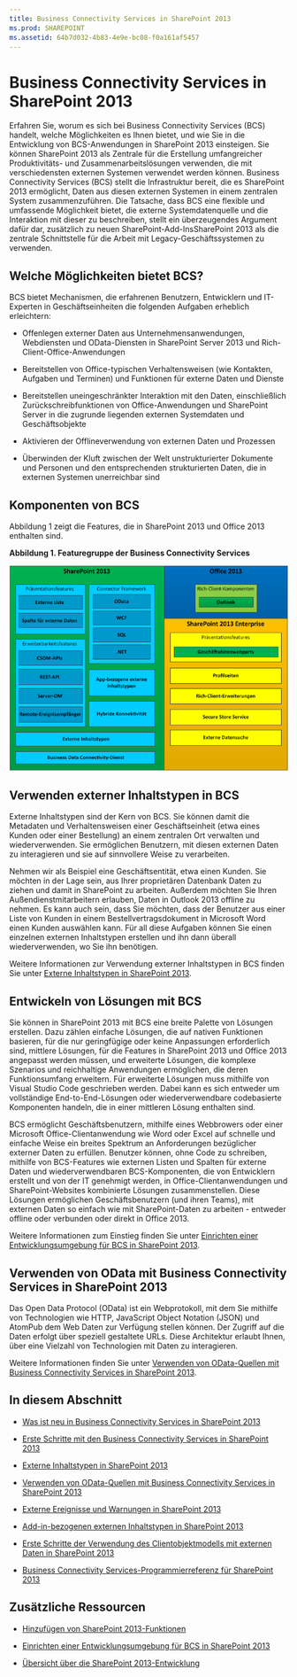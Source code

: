```yaml
---
title: Business Connectivity Services in SharePoint 2013
ms.prod: SHAREPOINT
ms.assetid: 64b7d032-4b83-4e9e-bc08-f0a161af5457
---
```



# Business Connectivity Services in SharePoint 2013
Erfahren Sie, worum es sich bei Business Connectivity Services (BCS) handelt, welche Möglichkeiten es Ihnen bietet, und wie Sie in die Entwicklung von BCS-Anwendungen in SharePoint 2013 einsteigen.
Sie können SharePoint 2013 als Zentrale für die Erstellung umfangreicher Produktivitäts- und Zusammenarbeitslösungen verwenden, die mit verschiedensten externen Systemen verwendet werden können. Business Connectivity Services (BCS) stellt die Infrastruktur bereit, die es SharePoint 2013 ermöglicht, Daten aus diesen externen Systemen in einem zentralen System zusammenzuführen. Die Tatsache, dass BCS eine flexible und umfassende Möglichkeit bietet, die externe Systemdatenquelle und die Interaktion mit dieser zu beschreiben, stellt ein überzeugendes Argument dafür dar, zusätzlich zu neuen SharePoint-Add-InsSharePoint 2013 als die zentrale Schnittstelle für die Arbeit mit Legacy-Geschäftssystemen zu verwenden.
  
    
    


## Welche Möglichkeiten bietet BCS?
<a name="BCSoverview_Whatcanbcsdo"> </a>

BCS bietet Mechanismen, die erfahrenen Benutzern, Entwicklern und IT-Experten in Geschäftseinheiten die folgenden Aufgaben erheblich erleichtern:
  
    
    

- Offenlegen externer Daten aus Unternehmensanwendungen, Webdiensten und OData-Diensten in SharePoint Server 2013 und Rich-Client-Office-Anwendungen
    
  
- Bereitstellen von Office-typischen Verhaltensweisen (wie Kontakten, Aufgaben und Terminen) und Funktionen für externe Daten und Dienste
    
  
- Bereitstellen uneingeschränkter Interaktion mit den Daten, einschließlich Zurückschreibfunktionen von Office-Anwendungen und SharePoint Server in die zugrunde liegenden externen Systemdaten und Geschäftsobjekte
    
  
- Aktivieren der Offlineverwendung von externen Daten und Prozessen
    
  
- Überwinden der Kluft zwischen der Welt unstrukturierter Dokumente und Personen und den entsprechenden strukturierten Daten, die in externen Systemen unerreichbar sind
    
  

## Komponenten von BCS
<a name="bkmk_Components"> </a>

Abbildung 1 zeigt die Features, die in SharePoint 2013 und Office 2013 enthalten sind.
  
    
    

**Abbildung 1. Featuregruppe der Business Connectivity Services**

  
    
    

  
    
    
![Business Connectivity Services-Featuregruppe](images/BCSin2013FeatureSet.jpg)
  
    
    

  
    
    

  
    
    

## Verwenden externer Inhaltstypen in BCS
<a name="bkmk_UsingECTs"> </a>

Externe Inhaltstypen sind der Kern von BCS. Sie können damit die Metadaten und Verhaltensweisen einer Geschäftseinheit (etwa eines Kunden oder einer Bestellung) an einem zentralen Ort verwalten und wiederverwenden. Sie ermöglichen Benutzern, mit diesen externen Daten zu interagieren und sie auf sinnvollere Weise zu verarbeiten.
  
    
    
Nehmen wir als Beispiel eine Geschäftsentität, etwa einen Kunden. Sie möchten in der Lage sein, aus Ihrer proprietären Datenbank Daten zu ziehen und damit in SharePoint zu arbeiten. Außerdem möchten Sie Ihren Außendienstmitarbeitern erlauben, Daten in Outlook 2013 offline zu nehmen. Es kann auch sein, dass Sie möchten, dass der Benutzer aus einer Liste von Kunden in einem Bestellvertragsdokument in Microsoft Word einen Kunden auswählen kann. Für all diese Aufgaben können Sie einen einzelnen externen Inhaltstypen erstellen und ihn dann überall wiederverwenden, wo Sie ihn benötigen.
  
    
    
Weitere Informationen zur Verwendung externer Inhaltstypen in BCS finden Sie unter  [Externe Inhaltstypen in SharePoint 2013](external-content-types-in-sharepoint-2013.md).
  
    
    

## Entwickeln von Lösungen mit BCS
<a name="bkmk_DevelopingSolutionsUsingBCS"> </a>

Sie können in SharePoint 2013 mit BCS eine breite Palette von Lösungen erstellen. Dazu zählen einfache Lösungen, die auf nativen Funktionen basieren, für die nur geringfügige oder keine Anpassungen erforderlich sind, mittlere Lösungen, für die Features in SharePoint 2013 und Office 2013 angepasst werden müssen, und erweiterte Lösungen, die komplexe Szenarios und reichhaltige Anwendungen ermöglichen, die deren Funktionsumfang erweitern. Für erweiterte Lösungen muss mithilfe von Visual Studio Code geschrieben werden. Dabei kann es sich entweder um vollständige End-to-End-Lösungen oder wiederverwendbare codebasierte Komponenten handeln, die in einer mittleren Lösung enthalten sind.
  
    
    
BCS ermöglicht Geschäftsbenutzern, mithilfe eines Webbrowers oder einer Microsoft Office-Clientanwendung wie Word oder Excel auf schnelle und einfache Weise ein breites Spektrum an Anforderungen bezüglicher externer Daten zu erfüllen. Benutzer können, ohne Code zu schreiben, mithilfe von BCS-Features wie externen Listen und Spalten für externe Daten und wiederverwendbaren BCS-Komponenten, die von Entwicklern erstellt und von der IT genehmigt werden, in Office-Clientanwendungen und SharePoint-Websites kombinierte Lösungen zusammenstellen. Diese Lösungen ermöglichen Geschäftsbenutzern (und ihren Teams), mit externen Daten so einfach wie mit SharePoint-Daten zu arbeiten - entweder offline oder verbunden oder direkt in Office 2013.
  
    
    
Weitere Informationen zum Einstieg finden Sie unter  [Einrichten einer Entwicklungsumgebung für BCS in SharePoint 2013](setting-up-a-development-environment-for-bcs-in-sharepoint-2013.md).
  
    
    

## Verwenden von OData mit Business Connectivity Services in SharePoint 2013
<a name="bkmk_ODataInBCS"> </a>

Das Open Data Protocol (OData) ist ein Webprotokoll, mit dem Sie mithilfe von Technologien wie HTTP, JavaScript Object Notation (JSON) und AtomPub dem Web Daten zur Verfügung stellen können. Der Zugriff auf die Daten erfolgt über speziell gestaltete URLs. Diese Architektur erlaubt Ihnen, über eine Vielzahl von Technologien mit Daten zu interagieren.
  
    
    
Weitere Informationen finden Sie unter  [Verwenden von OData-Quellen mit Business Connectivity Services in SharePoint 2013](using-odata-sources-with-business-connectivity-services-in-sharepoint-2013.md).
  
    
    

## In diesem Abschnitt
<a name="bkmk_inthissection"> </a>


-  [Was ist neu in Business Connectivity Services in SharePoint 2013](what-s-new-in-business-connectivity-services-in-sharepoint-2013.md)
    
  
-  [Erste Schritte mit den Business Connectivity Services in SharePoint 2013](get-started-with-business-connectivity-services-in-sharepoint-2013.md)
    
  
-  [Externe Inhaltstypen in SharePoint 2013](external-content-types-in-sharepoint-2013.md)
    
  
-  [Verwenden von OData-Quellen mit Business Connectivity Services in SharePoint 2013](using-odata-sources-with-business-connectivity-services-in-sharepoint-2013.md)
    
  
-  [Externe Ereignisse und Warnungen in SharePoint 2013](external-events-and-alerts-in-sharepoint-2013.md)
    
  
-  [Add-in-bezogenen externen Inhaltstypen in SharePoint 2013](add-in-scoped-external-content-types-in-sharepoint-2013.md)
    
  
-  [Erste Schritte der Verwendung des Clientobjektmodells mit externen Daten in SharePoint 2013](get-started-using-the-client-object-model-with-external-data-in-sharepoint-2013.md)
    
  
-  [Business Connectivity Services-Programmierreferenz für SharePoint 2013](business-connectivity-services-programmers-reference-for-sharepoint-2013.md)
    
  

## Zusätzliche Ressourcen
<a name="bkmk_AdditionalResources"> </a>


-  [Hinzufügen von SharePoint 2013-Funktionen](add-sharepoint-2013-capabilities.md)
    
  
-  [Einrichten einer Entwicklungsumgebung für BCS in SharePoint 2013](setting-up-a-development-environment-for-bcs-in-sharepoint-2013.md)
    
  
-  [Übersicht über die SharePoint 2013-Entwicklung](sharepoint-2013-development-overview.md)
    
  

